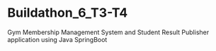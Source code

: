 # Buildathon_6_T3-T4
Gym Membership Management System and Student Result Publisher application using Java SpringBoot
